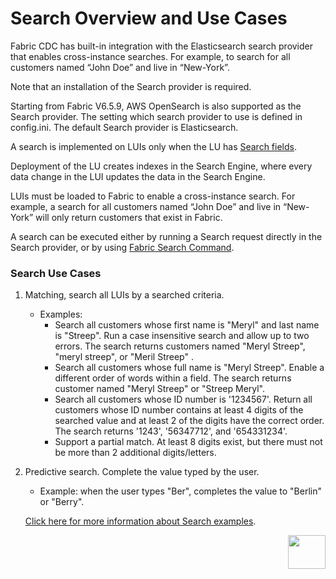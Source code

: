 # Search Overview and Use Cases

Fabric CDC has built-in integration with the Elasticsearch search provider that enables cross-instance searches. For example, to search for all customers named “John Doe” and live in “New-York”.

Note that an installation of the Search provider is required.

Starting from Fabric V6.5.9, AWS OpenSearch is also supported as the Search provider. The setting which search provider to use is defined in config.ini. The default Search provider is Elasticsearch.

A search is implemented on LUIs only when the LU has [Search fields](02_search_implementation.md#creating-search-fields).

Deployment of the LU creates indexes in the Search Engine, where every data change in the LUI updates the data in the Search Engine.

LUIs must be loaded to Fabric to enable a cross-instance search. For example, a search for all customers named “John Doe” and live in “New-York” will only return customers that exist in Fabric.

A search can be executed either by running a Search request directly in the Search provider, or by using [Fabric Search Command](05_search_command.md). 

### Search Use Cases

1. Matching, search all LUIs by a searched criteria. 

   - Examples:
     - Search all customers whose first name is "Meryl" and last name is  "Streep". Run a case insensitive search and allow up to two errors. The search returns customers named "Meryl Streep", "meryl streep", or "Meril Streep" .
     - Search all customers whose full name is "Meryl Streep". Enable a different order of words within a field. The search returns customer named "Meryl Streep" or "Streep Meryl".
     - Search all customers whose ID number is '1234567'. Return all customers whose ID number contains at least 4 digits of the searched value and at least 2 of the digits have the correct order. The search returns '1243',  '56347712', and '654331234'.
     - Support a partial match.  At least 8 digits exist, but there must not be more than 2 additional digits/letters.

2. Predictive search. Complete the value typed by the user. 

   - Example: when the user types "Ber",  completes the value to "Berlin" or "Berry".

   [Click here for more information about Search examples](05_search_command.md#search-command---examples).

   



[<img align="right" width="60" height="54" src="/articles/images/Next.png">](02_search_implementation.md)

